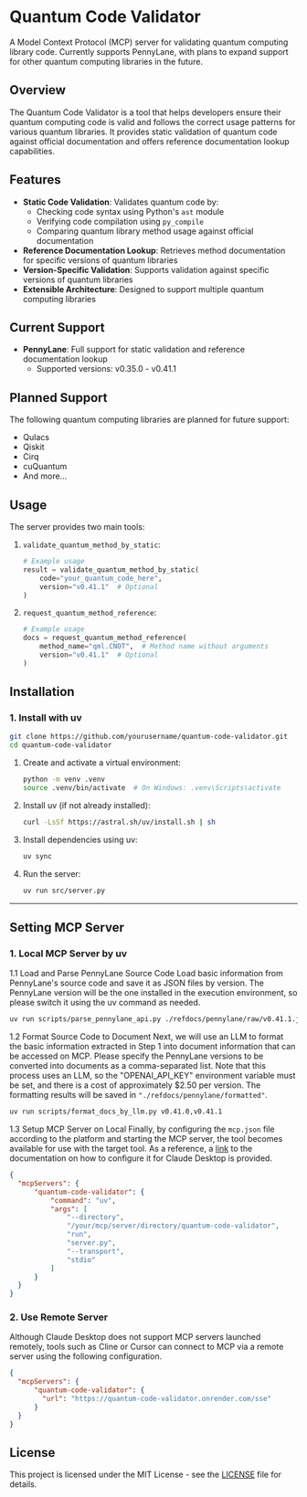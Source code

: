 # Quantum Code Validator

A Model Context Protocol (MCP) server for validating quantum computing library code. Currently supports PennyLane, with plans to expand support for other quantum computing libraries in the future.

## Overview

The Quantum Code Validator is a tool that helps developers ensure their quantum computing code is valid and follows the correct usage patterns for various quantum libraries. It provides static validation of quantum code against official documentation and offers reference documentation lookup capabilities.

## Features

- **Static Code Validation**: Validates quantum code by:
  - Checking code syntax using Python's `ast` module
  - Verifying code compilation using `py_compile`
  - Comparing quantum library method usage against official documentation
- **Reference Documentation Lookup**: Retrieves method documentation for specific versions of quantum libraries
- **Version-Specific Validation**: Supports validation against specific versions of quantum libraries
- **Extensible Architecture**: Designed to support multiple quantum computing libraries

## Current Support

- **PennyLane**: Full support for static validation and reference documentation lookup
  - Supported versions: v0.35.0 - v0.41.1

## Planned Support

The following quantum computing libraries are planned for future support:
- Qulacs
- Qiskit
- Cirq
- cuQuantum
- And more...

## Usage

The server provides two main tools:

1. `validate_quantum_method_by_static`:
   ```python
   # Example usage
   result = validate_quantum_method_by_static(
       code="your_quantum_code_here",
       version="v0.41.1"  # Optional
   )
   ```

2. `request_quantum_method_reference`:
   ```python
   # Example usage
   docs = request_quantum_method_reference(
       method_name="qml.CNOT",  # Method name without arguments
       version="v0.41.1"  # Optional
   )
   ```

## Installation

### 1. Install with uv

```bash
git clone https://github.com/yourusername/quantum-code-validator.git
cd quantum-code-validator
```

1. Create and activate a virtual environment:
   ```bash
   python -m venv .venv
   source .venv/bin/activate  # On Windows: .venv\Scripts\activate
   ```

2. Install uv (if not already installed):
   ```bash
   curl -LsSf https://astral.sh/uv/install.sh | sh
   ```

3. Install dependencies using uv:
   ```bash
   uv sync
   ```

4. Run the server:
   ```bash
   uv run src/server.py
   ```

---

<!--
### 2. Install with Docker

1. Set the required environment variables (for downloading reference documents from Google Cloud Storage):
   - `GOOGLE_CREDENTIALS_JSON`: Service account JSON string
   - `GCS_BUCKET_NAME`: GCS bucket name
   - `GCS_PREFIX`: (Optional) Prefix within the bucket

2. Build and run the container:
   ```bash
   docker build -t quantum-code-validator .
   docker run -p 8000:8000 \
     -e GOOGLE_CREDENTIALS_JSON='...' \
     -e GCS_BUCKET_NAME='your-bucket' \
     -e GCS_PREFIX='your/prefix' \
     quantum-code-validator
   ```

   *You can pass `GOOGLE_CREDENTIALS_JSON` directly as a string or use a `.env` file with the `--env-file` option.*

3. The server will start on port 8000 by default.
-->

## Setting MCP Server
### 1. Local MCP Server by uv 
1.1 Load and Parse PennyLane Source Code
Load basic information from PennyLane's source code and save it as JSON files by version. The PennyLane version will be the one installed in the execution environment, so please switch it using the uv command as needed.
```bash
uv run scripts/parse_pennylane_api.py ./refdocs/pennylane/raw/v0.41.1.json
```

1.2 Format Source Code to Document
Next, we will use an LLM to format the basic information extracted in Step 1 into document information that can be accessed on MCP. Please specify the PennyLane versions to be converted into documents as a comma-separated list. Note that this process uses an LLM, so the "OPENAI_API_KEY" environment variable must be set, and there is a cost of approximately $2.50 per version. The formatting results will be saved in `"./refdocs/pennylane/formatted"`.
```bash
uv run scripts/format_docs_by_llm.py v0.41.0,v0.41.1
```

1.3 Setup MCP Server on Local
Finally, by configuring the `mcp.json` file according to the platform and starting the MCP server, the tool becomes available for use with the target tool. As a reference, a [link](https://modelcontextprotocol.io/quickstart/server#testing-your-server-with-claude-for-desktop) to the documentation on how to configure it for Claude Desktop is provided.
```json
{
  "mcpServers": {
      "quantum-code-validator": {
          "command": "uv",
          "args": [
              "--directory",
              "/your/mcp/server/directory/quantum-code-validator",
              "run",
              "server.py",
              "--transport",
              "stdio"
          ]
      }
  }
}
```

### 2. Use Remote Server
Although Claude Desktop does not support MCP servers launched remotely, tools such as Cline or Cursor can connect to MCP via a remote server using the following configuration.
```json
{
  "mcpServers": {
      "quantum-code-validator": {
        "url": "https://quantum-code-validator.onrender.com/sse"
      }
  }
}
```


## License

This project is licensed under the MIT License - see the [LICENSE](LICENSE) file for details.
